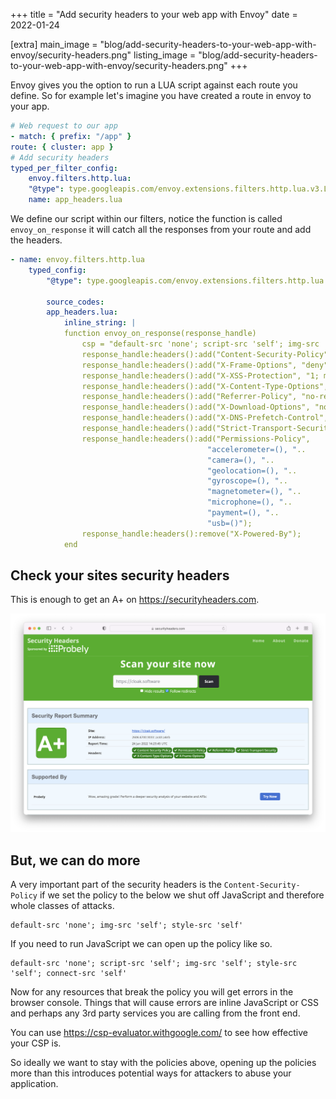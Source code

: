 +++
title = "Add security headers to your web app with Envoy"
date = 2022-01-24

[extra]
main_image = "blog/add-security-headers-to-your-web-app-with-envoy/security-headers.png"
listing_image = "blog/add-security-headers-to-your-web-app-with-envoy/security-headers.png"
+++

Envoy gives you the option to run a LUA script against each route you define. So for example let's imagine you have created a route in envoy to your app.

```yaml
# Web request to our app
- match: { prefix: "/app" }
route: { cluster: app }
# Add security headers
typed_per_filter_config:
    envoy.filters.http.lua:
    "@type": type.googleapis.com/envoy.extensions.filters.http.lua.v3.LuaPerRoute
    name: app_headers.lua
```

We define our script within our filters, notice the function is called `envoy_on_response` it will catch all the responses from your route and add the headers.

```yaml
- name: envoy.filters.http.lua
    typed_config:
        "@type": type.googleapis.com/envoy.extensions.filters.http.lua.v3.Lua

        source_codes:
        app_headers.lua:
            inline_string: |
            function envoy_on_response(response_handle)
                csp = "default-src 'none'; script-src 'self'; img-src 'self'; style-src 'self'; connect-src 'self'";
                response_handle:headers():add("Content-Security-Policy", csp);
                response_handle:headers():add("X-Frame-Options", "deny");
                response_handle:headers():add("X-XSS-Protection", "1; mode=block");
                response_handle:headers():add("X-Content-Type-Options", "nosniff");
                response_handle:headers():add("Referrer-Policy", "no-referrer");
                response_handle:headers():add("X-Download-Options", "noopen");
                response_handle:headers():add("X-DNS-Prefetch-Control", "off");
                response_handle:headers():add("Strict-Transport-Security", "max-age=31536000; includeSubDomains");
                response_handle:headers():add("Permissions-Policy",
                                            "accelerometer=(), "..
                                            "camera=(), "..
                                            "geolocation=(), "..
                                            "gyroscope=(), "..
                                            "magnetometer=(), "..
                                            "microphone=(), "..
                                            "payment=(), "..
                                            "usb=()");
                response_handle:headers():remove("X-Powered-By");
            end
```

## Check your sites security headers

This is enough to get an A+ on https://securityheaders.com.


![Security Headers Test](./securityheaders-com.png)


## But, we can do more

A very important part of the security headers is the `Content-Security-Policy` if we set the policy to the below we shut off JavaScript and therefore whole classes of attacks.

```
default-src 'none'; img-src 'self'; style-src 'self'
```

If you need to run JavaScript we can open up the policy like so.

```
default-src 'none'; script-src 'self'; img-src 'self'; style-src 'self'; connect-src 'self'
```

Now for any resources that break the policy you will get errors in the browser console. Things that will cause errors are inline JavaScript or CSS and perhaps any 3rd party services you are calling from the front end.

You can use https://csp-evaluator.withgoogle.com/ to see how effective your CSP is.

So ideally we want to stay with the policies above, opening up the policies more than this introduces potential ways for attackers to abuse your application.
